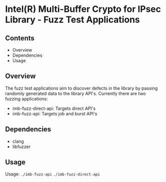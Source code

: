 # Intel(R) Multi-Buffer Crypto for IPsec Library - Fuzz Test Applications

## Contents

- Overview
- Dependencies
- Usage


## Overview

The fuzz test applications aim to discover defects in the library by passing
randomly generated data to the library API's. Currently there are two fuzzing
applications:
- imb-fuzz-direct-api: Targets direct API's
- imb-fuzz-api: Targets job and burst API's


## Dependencies
- clang
- libfuzzer

## Usage

Usage:
    `./imb-fuzz-api`
    `./imb-fuzz-direct-api`
